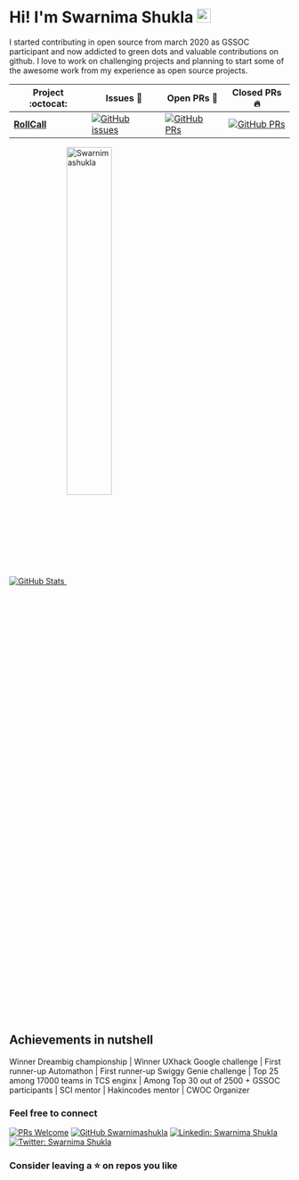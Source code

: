 
# Hi! I'm Swarnima Shukla <img src="https://media.giphy.com/media/hvRJCLFzcasrR4ia7z/giphy.gif" width="25px">

I started contributing in open source from march 2020 as GSSOC participant and now addicted to green dots and valuable contributions on github.
I love to work on challenging projects and planning to start some of the awesome work from my experience as open source projects.


|      Project :octocat:   |     Issues :bug:   | Open PRs :bell:  | Closed PRs :fire:  |
|-------------|-------------------|---|---|
| [**RollCall**](https://github.com/Swarnimashukla/Automatic-attendance-management-system) | [![GitHub issues](https://img.shields.io/github/issues/Swarnimashukla/Automatic-attendance-management-system?color=green&logo=github&style=flat)](https://github.com/Swarnimashukla/Automatic-attendance-management-system/issues) | [![GitHub PRs](https://img.shields.io/github/issues-pr/Swarnimashukla/Automatic-attendance-management-system?style=flat&logo=github)](https://github.com/Swarnimashukla/Automatic-attendance-management-system/pulls)  | [![GitHub PRs](https://img.shields.io/github/issues-pr-closed/Swarnimashukla/Automatic-attendance-management-system?style=flat&color=critical&logo=github)](https://github.com/Swarnimashukla/Automatic-attendance-management-system/pulls?q=is%3Apr+is%3Aclosed)  |

 <a href="https://github.com/Swarnimashukla">
    <img alt="GitHub Stats" src="https://github-readme-stats.vercel.app/api?username=Swarnimashukla&custom_title=GitHub%20Stats&show_icons=true&theme=yeblu&count_private=true&include_all_commits=true&hide_border=true" />
  </a>
  
  <img align="center" width="40%" src="https://github-readme-stats.vercel.app/api/top-langs/?username=Swarnimashukla&count_private=true&theme=radical&layout=compact" alt="Swarnimashukla" />
  

## Achievements in nutshell 

Winner Dreambig championship | Winner UXhack Google challenge |  First runner-up Automathon | First runner-up Swiggy Genie challenge | Top 25 among 17000 teams in TCS enginx | Among Top 30 out of 2500 + GSSOC participants | SCI mentor | Hakincodes mentor | CWOC Organizer 

### Feel free to connect 

[![PRs Welcome](https://img.shields.io/badge/PRs-welcome-brightblue.svg?style=flat&logo=github)](https://github.com/Swarnimashukla/Automatic-attendance-management-system/issues)
[![GitHub Swarnimashukla](https://img.shields.io/github/followers/Swarnimashukla?label=follow&style=social)](https://github.com/Swarnimashukla)
[![Linkedin: Swarnima Shukla](https://img.shields.io/badge/-Swarnima%20Shukla-blue?style=flat-square&logo=Linkedin&logoColor=white&link=https://www.linkedin.com/in/swarnima-shukla-3815b5b8/)](https://www.linkedin.com/in/swarnima-shukla-3815b5b8/)
[![Twitter: Swarnima Shukla](https://img.shields.io/twitter/follow/swarnimashukla5?style=social)](https://twitter.com/swarnimashukla5)


### Consider leaving a ⭐ on repos you like

